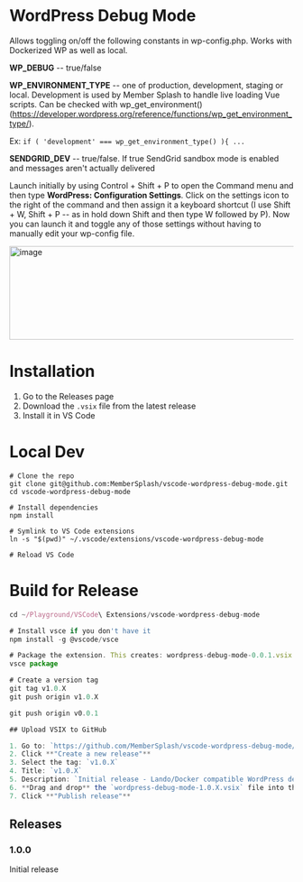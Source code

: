 # WordPress Debug Mode

Allows toggling on/off the following constants in wp-config.php. Works with Dockerized WP as well as local.

__WP_DEBUG__ -- true/false

__WP_ENVIRONMENT_TYPE__ -- one of production, development, staging or local. Development is used by Member Splash to handle live loading Vue scripts. Can be checked with wp_get_environment() (https://developer.wordpress.org/reference/functions/wp_get_environment_type/).

Ex: `if ( 'development' === wp_get_environment_type() ){ ... `

__SENDGRID_DEV__ -- true/false. If true SendGrid sandbox mode is enabled and messages aren't actually delivered

Launch initially by using Control + Shift + P to open the Command menu and then type __WordPress: Configuration Settings__. Click on the settings icon to the right of the command and then assign it a keyboard shortcut (I use Shift + W, Shift + P -- as in hold down Shift and then type W followed by P). Now you can launch it and toggle any of those settings without having to manually edit your wp-config file.

<img width="541" height="166" alt="image" src="https://github.com/user-attachments/assets/2f43477f-aa09-4316-ae1b-e924d748f96d" />

# Installation
1. Go to the Releases page
2. Download the `.vsix` file from the latest release
3. Install it in VS Code

# Local Dev
```
# Clone the repo
git clone git@github.com:MemberSplash/vscode-wordpress-debug-mode.git
cd vscode-wordpress-debug-mode

# Install dependencies
npm install

# Symlink to VS Code extensions
ln -s "$(pwd)" ~/.vscode/extensions/vscode-wordpress-debug-mode

# Reload VS Code
```

# Build for Release
```javascript
cd ~/Playground/VSCode\ Extensions/vscode-wordpress-debug-mode

# Install vsce if you don't have it
npm install -g @vscode/vsce

# Package the extension. This creates: wordpress-debug-mode-0.0.1.vsix
vsce package

# Create a version tag
git tag v1.0.X
git push origin v1.0.X

git push origin v0.0.1

## Upload VSIX to GitHub

1. Go to: `https://github.com/MemberSplash/vscode-wordpress-debug-mode/releases`
2. Click **"Create a new release"**
3. Select the tag: `v1.0.X`
4. Title: `v1.0.X`
5. Description: `Initial release - Lando/Docker compatible WordPress debug settings`
6. **Drag and drop** the `wordpress-debug-mode-1.0.X.vsix` file into the assets section
7. Click **"Publish release"**
```

## Releases

### 1.0.0

Initial release
